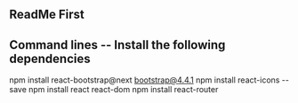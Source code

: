 ## ReadMe First

## Command lines -- Install the following dependencies

npm install react-bootstrap@next bootstrap@4.4.1
npm install react-icons --save
npm install react react-dom
npm install react-router
